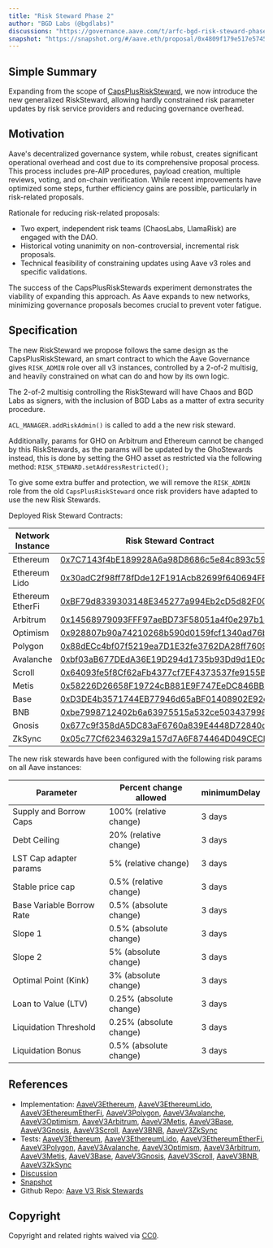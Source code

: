 ```yaml
---
title: "Risk Steward Phase 2"
author: "BGD Labs (@bgdlabs)"
discussions: "https://governance.aave.com/t/arfc-bgd-risk-steward-phase-2-risksteward/16204"
snapshot: "https://snapshot.org/#/aave.eth/proposal/0x4809f179e517e5745ec13eba8f40d98dab73ca65f8a141bd2f18cc16dcd0cc16"
---
```


## Simple Summary

Expanding from the scope of [CapsPlusRiskSteward](https://governance.aave.com/t/bgd-risk-steward-phase-1-capsplusrisksteward/12602), we now introduce the new generalized RiskSteward, allowing hardly constrained risk parameter updates by risk service providers and reducing governance overhead.

## Motivation

Aave's decentralized governance system, while robust, creates significant operational overhead and cost due to its comprehensive proposal process. This process includes pre-AIP procedures, payload creation, multiple reviews, voting, and on-chain verification.
While recent improvements have optimized some steps, further efficiency gains are possible, particularly in risk-related proposals.

Rationale for reducing risk-related proposals:

- Two expert, independent risk teams (ChaosLabs, LlamaRisk) are engaged with the DAO.
- Historical voting unanimity on non-controversial, incremental risk proposals.
- Technical feasibility of constraining updates using Aave v3 roles and specific validations.

The success of the CapsPlusRiskStewards experiment demonstrates the viability of expanding this approach. As Aave expands to new networks, minimizing governance proposals becomes crucial to prevent voter fatigue.

## Specification

The new RiskSteward we propose follows the same design as the CapsPlusRiskSteward, an smart contract to which the Aave Governance gives `RISK_ADMIN` role over all v3 instances, controlled by a 2-of-2 multisig, and heavily constrained on what can do and how by its own logic.

The 2-of-2 multisig controlling the RiskSteward will have Chaos and BGD Labs as signers, with the inclusion of BGD Labs as a matter of extra security procedure.

`ACL_MANAGER.addRiskAdmin()` is called to add a the new risk steward.

Additionally, params for GHO on Arbitrum and Ethereum cannot be changed by this RiskStewards, as the params will be updated by the GhoStewards instead, this is done by setting the GHO asset as restricted via the following method: `RISK_STEWARD.setAddressRestricted();`

To give some extra buffer and protection, we will remove the `RISK_ADMIN` role from the old `CapsPlusRiskSteward` once risk providers have adapted to use the new Risk Stewards.

Deployed Risk Steward Contracts:

| Network Instance | Risk Steward Contract                                                                                                            |
| ---------------- | -------------------------------------------------------------------------------------------------------------------------------- |
| Ethereum         | [0x7C7143f4bE189928A6a98D8686c5e84c893c59c7](https://etherscan.io/address/0x7C7143f4bE189928A6a98D8686c5e84c893c59c7)            |
| Ethereum Lido    | [0x30adC2f98ff78fDde12F191Acb82699f640694FB](https://etherscan.io/address/0x30adC2f98ff78fDde12F191Acb82699f640694FB)            |
| Ethereum EtherFi | [0xBF79d8339303148E345277a994Eb2cD5d82F0067](https://etherscan.io/address/0xBF79d8339303148E345277a994Eb2cD5d82F0067)            |
| Arbitrum         | [0x14568979093FFF97aeBD73F58051a4f0e297b1eB](https://arbiscan.io/address/0x14568979093FFF97aeBD73F58051a4f0e297b1eB)             |
| Optimism         | [0x928807b90a74210268b590d0159fcf1340ad76bd](https://optimistic.etherscan.io/address/0x928807b90a74210268b590d0159fcf1340ad76bd) |
| Polygon          | [0x88dECc4bf07f5219ea7D1E32fe3762DA28ff7609](https://polygonscan.com/address/0x88dECc4bf07f5219ea7D1E32fe3762DA28ff7609)         |
| Avalanche        | [0xbf03aB677DEdA36E19D294d1735b93Dd9d1E0c05](https://snowscan.xyz/address/0xbf03aB677DEdA36E19D294d1735b93Dd9d1E0c05)            |
| Scroll           | [0x64093fe5f8Cf62aFb4377cf7EF4373537fe9155B](https://scrollscan.com/address/0x64093fe5f8Cf62aFb4377cf7EF4373537fe9155B)          |
| Metis            | [0x58226D26658F19724cB881E9F747EeDC846BB1c9](https://explorer.metis.io/address/0x58226D26658F19724cB881E9F747EeDC846BB1c9)       |
| Base             | [0xD3DE4b3571744EB77946d65aBF01408902E92c4E](https://basescan.org/address/0xD3DE4b3571744EB77946d65aBF01408902E92c4E)            |
| BNB              | [0xbe7998712402b6a63975515a532ce503437998b7](https://bscscan.com/address/0xbe7998712402b6a63975515a532ce503437998b7)             |
| Gnosis           | [0x677c9f358dA5DC83aF6760a839E4448D72840d04](https://gnosisscan.io/address/0x677c9f358dA5DC83aF6760a839E4448D72840d04)           |
| ZkSync           | [0x05c77Cf62346329a157d7A6F874464D049CECb26](https://era.zksync.network/address/0x05c77Cf62346329a157d7A6F874464D049CECb26)      |

The new risk stewards have been configured with the following risk params on all Aave instances:

| Parameter                 | Percent change allowed  | minimumDelay |
| ------------------------- | ----------------------- | ------------ |
| Supply and Borrow Caps    | 100% (relative change)  | 3 days       |
| Debt Ceiling              | 20% (relative change)   | 3 days       |
| LST Cap adapter params    | 5% (relative change)    | 3 days       |
| Stable price cap          | 0.5% (relative change)  | 3 days       |
| Base Variable Borrow Rate | 0.5% (absolute change)  | 3 days       |
| Slope 1                   | 0.5% (absolute change)  | 3 days       |
| Slope 2                   | 5% (absolute change)    | 3 days       |
| Optimal Point (Kink)      | 3% (absolute change)    | 3 days       |
| Loan to Value (LTV)       | 0.25% (absolute change) | 3 days       |
| Liquidation Threshold     | 0.25% (absolute change) | 3 days       |
| Liquidation Bonus         | 0.5% (absolute change)  | 3 days       |

## References

- Implementation: [AaveV3Ethereum](https://github.com/bgd-labs/aave-proposals-v3/blob/main/src/20240805_Multi_RiskStewardPhase2/AaveV3Ethereum_RiskStewardPhase2_20240805.sol), [AaveV3EthereumLido](https://github.com/bgd-labs/aave-proposals-v3/blob/main/src/20240805_Multi_RiskStewardPhase2/AaveV3EthereumLido_RiskStewardPhase2_20240805.sol), [AaveV3EthereumEtherFi](https://github.com/bgd-labs/aave-proposals-v3/blob/main/src/20240805_Multi_RiskStewardPhase2/AaveV3EthereumEtherFi_RiskStewardPhase2_20240805.sol), [AaveV3Polygon](https://github.com/bgd-labs/aave-proposals-v3/blob/main/src/20240805_Multi_RiskStewardPhase2/AaveV3Polygon_RiskStewardPhase2_20240805.sol), [AaveV3Avalanche](https://github.com/bgd-labs/aave-proposals-v3/blob/main/src/20240805_Multi_RiskStewardPhase2/AaveV3Avalanche_RiskStewardPhase2_20240805.sol), [AaveV3Optimism](https://github.com/bgd-labs/aave-proposals-v3/blob/main/src/20240805_Multi_RiskStewardPhase2/AaveV3Optimism_RiskStewardPhase2_20240805.sol), [AaveV3Arbitrum](https://github.com/bgd-labs/aave-proposals-v3/blob/main/src/20240805_Multi_RiskStewardPhase2/AaveV3Arbitrum_RiskStewardPhase2_20240805.sol), [AaveV3Metis](https://github.com/bgd-labs/aave-proposals-v3/blob/main/src/20240805_Multi_RiskStewardPhase2/AaveV3Metis_RiskStewardPhase2_20240805.sol), [AaveV3Base](https://github.com/bgd-labs/aave-proposals-v3/blob/main/src/20240805_Multi_RiskStewardPhase2/AaveV3Base_RiskStewardPhase2_20240805.sol), [AaveV3Gnosis](https://github.com/bgd-labs/aave-proposals-v3/blob/main/src/20240805_Multi_RiskStewardPhase2/AaveV3Gnosis_RiskStewardPhase2_20240805.sol), [AaveV3Scroll](https://github.com/bgd-labs/aave-proposals-v3/blob/main/src/20240805_Multi_RiskStewardPhase2/AaveV3Scroll_RiskStewardPhase2_20240805.sol), [AaveV3BNB](https://github.com/bgd-labs/aave-proposals-v3/blob/main/src/20240805_Multi_RiskStewardPhase2/AaveV3BNB_RiskStewardPhase2_20240805.sol), [AaveV3ZkSync](https://github.com/bgd-labs/aave-proposals-v3/blob/main/zksync/src/20240805_Multi_RiskStewardPhase2/AaveV3ZkSync_RiskStewardPhase2_20240805.sol)
- Tests: [AaveV3Ethereum](https://github.com/bgd-labs/aave-proposals-v3/blob/main/src/20240805_Multi_RiskStewardPhase2/AaveV3Ethereum_RiskStewardPhase2_20240805.t.sol), [AaveV3EthereumLido](https://github.com/bgd-labs/aave-proposals-v3/blob/main/src/20240805_Multi_RiskStewardPhase2/AaveV3EthereumLido_RiskStewardPhase2_20240805.t.sol), [AaveV3EthereumEtherFi](https://github.com/bgd-labs/aave-proposals-v3/blob/main/src/20240805_Multi_RiskStewardPhase2/AaveV3EthereumEtherFi_RiskStewardPhase2_20240805.t.sol), [AaveV3Polygon](https://github.com/bgd-labs/aave-proposals-v3/blob/main/src/20240805_Multi_RiskStewardPhase2/AaveV3Polygon_RiskStewardPhase2_20240805.t.sol), [AaveV3Avalanche](https://github.com/bgd-labs/aave-proposals-v3/blob/main/src/20240805_Multi_RiskStewardPhase2/AaveV3Avalanche_RiskStewardPhase2_20240805.t.sol), [AaveV3Optimism](https://github.com/bgd-labs/aave-proposals-v3/blob/main/src/20240805_Multi_RiskStewardPhase2/AaveV3Optimism_RiskStewardPhase2_20240805.t.sol), [AaveV3Arbitrum](https://github.com/bgd-labs/aave-proposals-v3/blob/main/src/20240805_Multi_RiskStewardPhase2/AaveV3Arbitrum_RiskStewardPhase2_20240805.t.sol), [AaveV3Metis](https://github.com/bgd-labs/aave-proposals-v3/blob/main/src/20240805_Multi_RiskStewardPhase2/AaveV3Metis_RiskStewardPhase2_20240805.t.sol), [AaveV3Base](https://github.com/bgd-labs/aave-proposals-v3/blob/main/src/20240805_Multi_RiskStewardPhase2/AaveV3Base_RiskStewardPhase2_20240805.t.sol), [AaveV3Gnosis](https://github.com/bgd-labs/aave-proposals-v3/blob/main/src/20240805_Multi_RiskStewardPhase2/AaveV3Gnosis_RiskStewardPhase2_20240805.t.sol), [AaveV3Scroll](https://github.com/bgd-labs/aave-proposals-v3/blob/main/src/20240805_Multi_RiskStewardPhase2/AaveV3Scroll_RiskStewardPhase2_20240805.t.sol), [AaveV3BNB](https://github.com/bgd-labs/aave-proposals-v3/blob/main/src/20240805_Multi_RiskStewardPhase2/AaveV3BNB_RiskStewardPhase2_20240805.t.sol), [AaveV3ZkSync](https://github.com/bgd-labs/aave-proposals-v3/blob/main/zksync/src/20240805_Multi_RiskStewardPhase2/AaveV3ZkSync_RiskStewardPhase2_20240805.t.sol)
- [Discussion](https://governance.aave.com/t/arfc-bgd-risk-steward-phase-2-risksteward/16204)
- [Snapshot](https://snapshot.org/#/aave.eth/proposal/0x4809f179e517e5745ec13eba8f40d98dab73ca65f8a141bd2f18cc16dcd0cc16)
- Github Repo: [Aave V3 Risk Stewards](https://github.com/aave-dao/aave-v3-risk-stewards)

## Copyright

Copyright and related rights waived via [CC0](https://creativecommons.org/publicdomain/zero/1.0/).
